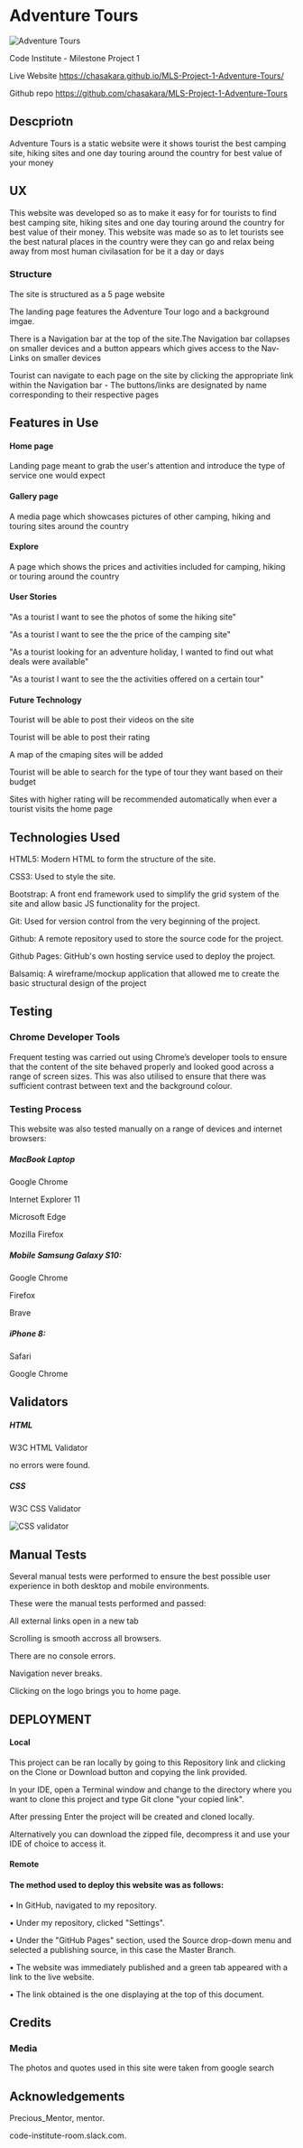 # Adventure Tours

![Adventure Tours](assets/images/rsponsive.jpg)

Code Institute - Milestone Project 1

Live Website https://chasakara.github.io/MLS-Project-1-Adventure-Tours/

Github repo https://github.com/chasakara/MLS-Project-1-Adventure-Tours

## Descpriotn 

 Adventure Tours is a static website were it shows tourist the best camping site, hiking sites and one day touring around the country for best value of your
 money

## UX

This website was developed so as to make it easy for for tourists to find best camping site, hiking sites and one day touring around the country for best value of their
money. This website was made so as to let tourists see the best natural places in the country were they can go and relax being away from most human civilasation for be it a day or days 

### Structure

The site is structured as a 5 page website

The landing page features the Adventure Tour logo and a background imgae.

There is a Navigation bar at the top of the site.The Navigation bar collapses on smaller devices and a button appears which gives access to the Nav-Links on smaller devices

Tourist can navigate to each page on the site by clicking the appropriate link within the Navigation bar - The buttons/links are designated by name corresponding to their respective pages


## Features in Use

#### Home page

Landing page meant to grab the user's attention and introduce the type of service one would expect

#### Gallery page 

A media page which showcases pictures of other camping, hiking and touring sites around the country

#### Explore

A page which shows the prices and activities included for camping, hiking or touring around the country

#### User Stories

"As a  tourist l want to see the photos of some the hiking site"

"As a tourist l want to see the the price of the camping site"

"As a tourist looking for an adventure holiday, I wanted to find out what deals were available"

"As a  tourist l want to see the the activities offered on a certain tour"

#### Future Technology 
Tourist will be able to post their videos on the site

Tourist will be able to post their rating 

A map of the cmaping sites will be added

Tourist will be able to search for the type of tour they want based on their budget

Sites with higher rating will be recommended automatically when ever a tourist visits the home page

## Technologies Used
 
HTML5: Modern HTML to form the structure of the site.

CSS3: Used to style the site.

Bootstrap: A front end framework used to simplify the grid system of the site and allow basic JS functionality for the project.

Git: Used for version control from the very beginning of the project.

Github: A remote repository used to store the source code for the project.

Github Pages: GitHub's own hosting service used to deploy the project.

Balsamiq: A wireframe/mockup application that allowed me to create the basic structural design of the project

## Testing 

### Chrome Developer Tools 

Frequent testing was carried out using Chrome’s developer tools to ensure that the content of the site 
behaved properly and looked good across a range of screen sizes. This was also utilised to ensure that
there was sufficient contrast between text and the background colour.

### Testing Process
This website was also tested manually on a range of devices and internet browsers:

##### MacBook Laptop

Google Chrome

Internet Explorer 11

Microsoft Edge

Mozilla Firefox

##### Mobile Samsung Galaxy S10:

Google Chrome

Firefox

Brave

##### iPhone 8:

Safari

Google Chrome

## Validators
##### HTML

W3C HTML Validator

no errors were  found.

##### CSS
W3C CSS Validator

![CSS validator](assets/images/cssvalidator.jpg)

## Manual Tests
Several manual tests were performed to ensure the best possible user experience in both desktop and mobile environments. 

These were the manual tests performed and passed:


All external links open in a new tab

Scrolling is smooth accross all browsers.

There are no console errors.

Navigation never breaks.

Clicking on the logo brings you to home page.


## DEPLOYMENT

#### Local
This project can be ran locally by going to this Repository link and clicking on the Clone or Download button and copying the link provided.


In your IDE, open a Terminal window and change to the directory where you want to clone this project and type Git clone "your copied link".

After pressing Enter the project will be created and cloned locally.

Alternatively you can download the zipped file, decompress it and use your IDE of choice to access it.


#### Remote

#### The method used to deploy this website was as follows:

• In GitHub, navigated to my repository.

• Under my repository, clicked "Settings".

• Under the "GitHub Pages" section, used the Source drop-down menu and selected a publishing source, in this case the Master Branch.

• The website was immediately published and a green tab appeared with a link to the live website.

• The link obtained is the one displaying at the top of this document.


## Credits

### Media
The photos and quotes used in this site were taken from google search

## Acknowledgements
Precious_Mentor, mentor.

code-institute-room.slack.com. 

